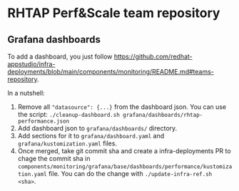RHTAP Perf&Scale team repository
================================

Grafana dashboards
------------------

To add a dashboard, you just follow <https://github.com/redhat-appstudio/infra-deployments/blob/main/components/monitoring/README.md#teams-repository>.

In a nutshell:

1. Remove all `"datasource": {...}` from the dashboard json. You can use the script: `./cleanup-dashboard.sh grafana/dashboards/rhtap-performance.json`
2. Add dashboard json to `grafana/dashboards/` directory.
3. Add sections for it to `grafana/dashboard.yaml` and `grafana/kustomization.yaml` files.
4. Once merged, take git commit sha and create a infra-deployments PR to chage the commit sha in `components/monitoring/grafana/base/dashboards/performance/kustomization.yaml` file. You can do the change with `./update-infra-ref.sh <sha>`.

